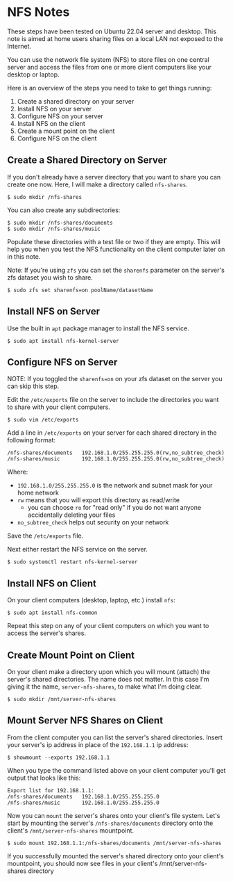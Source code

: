 # NFS Notes

These steps have been tested on Ubuntu 22.04 server and desktop. This note is aimed at home users sharing files on a local LAN not exposed to the Internet.

You can use the network file system (NFS) to store files on one central server and access the files from one or more client computers like your desktop or laptop. 

Here is an overview of the steps you need to take to get things running:

1. Create a shared directory on your server
2. Install NFS on your server
3. Configure NFS on your server
4. Install NFS on the client
5. Create a mount point on the client
6. Configure NFS on the client

## Create a Shared Directory on Server

If you don't already have a server directory that you want to share you can create one now. Here, I will make a directory called `nfs-shares`.

    $ sudo mkdir /nfs-shares
    
You can also create any subdirectories:

    $ sudo mkdir /nfs-shares/documents
    $ sudo mkdir /nfs-shares/music
    
Populate these directories with a test file or two if they are empty. This will help you when you test the NFS functionality on the client computer later on in this note.

Note: If you're using `zfs` you can set the `sharenfs` parameter on the server's zfs dataset you wish to share.

    $ sudo zfs set sharenfs=on poolName/datasetName
    
## Install NFS on Server

Use the built in `apt` package manager to install the NFS service.

    $ sudo apt install nfs-kernel-server
    
## Configure NFS on Server

NOTE: If you toggled the `sharenfs=on` on your zfs dataset on the server you can skip this step.

Edit the `/etc/exports` file on the server to include the directories you want to share with your client computers.

    $ sudo vim /etc/exports

Add a line in `/etc/exports` on your server for each shared directory in the following format:

    /nfs-shares/documents   192.168.1.0/255.255.255.0(rw,no_subtree_check)
    /nfs-shares/music       192.168.1.0/255.255.255.0(rw,no_subtree_check)
    
Where:

* `192.168.1.0/255.255.255.0` is the network and subnet mask for your home network
* `rw` means that you will export this directory as read/write
    * you can choose `ro` for "read only" if you do not want anyone accidentally deleting your files
* `no_subtree_check` helps out security on your network

Save the `/etc/exports` file.

Next either restart the NFS service on the server.

    $ sudo systemctl restart nfs-kernel-server

## Install NFS on Client

On your client computers (desktop, laptop, etc.) install `nfs`:

    $ sudo apt install nfs-common
    
Repeat this step on any of your client computers on which you want to access the server's shares.
    
## Create Mount Point on Client

On your client make a directory upon which you will mount (attach) the server's shared directories. The name does not matter. In this case I'm giving it the name, `server-nfs-shares`, to make what I'm doing clear.

    $ sudo mkdir /mnt/server-nfs-shares
    
## Mount Server NFS Shares on Client

From the client computer you can list the server's shared directories. Insert your server's ip address in place of the `192.168.1.1` ip address:

    $ showmount --exports 192.168.1.1

When you type the command listed above on your client computer you'll get output that looks like this:

    Export list for 192.168.1.1:
    /nfs-shares/documents   192.168.1.0/255.255.255.0
    /nfs-shares/music       192.168.1.0/255.255.255.0
    
Now you can `mount` the server's shares onto your client's file system. Let's start by mounting the server's `/nfs-shares/documents` directory onto the client's `/mnt/server-nfs-shares` mountpoint.

    $ sudo mount 192.168.1.1:/nfs-shares/documents /mnt/server-nfs-shares
    
If you successfully mounted the server's shared directory onto your client's mountpoint, you should now see files in your client's /mnt/server-nfs-shares directory
